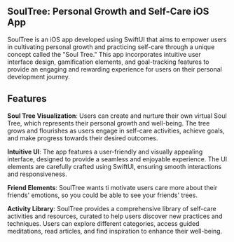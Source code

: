 ## **SoulTree: Personal Growth and Self-Care iOS App**

SoulTree is an iOS app developed using SwiftUI that aims to empower users in cultivating personal growth and practicing self-care through a unique concept called the "Soul Tree." This app incorporates intuitive user interface design, gamification elements, and goal-tracking features to provide an engaging and rewarding experience for users on their personal development journey.

## **Features**
**Soul Tree Visualization**: Users can create and nurture their own virtual Soul Tree, which represents their personal growth and well-being. The tree grows and flourishes as users engage in self-care activities, achieve goals, and make progress towards their desired outcomes.

**Intuitive UI**: The app features a user-friendly and visually appealing interface, designed to provide a seamless and enjoyable experience. The UI elements are carefully crafted using SwiftUI, ensuring smooth interactions and responsiveness.

**Friend Elements**: SoulTree wants ti motivate users care more about their friends' emotions, so you could be able to see your friends' trees.

**Activity Library**: SoulTree provides a comprehensive library of self-care activities and resources, curated to help users discover new practices and techniques. Users can explore different categories, access guided meditations, read articles, and find inspiration to enhance their well-being.
